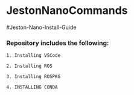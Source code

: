 # JestonNanoCommands
#Jeston-Nano-Install-Guide


### Repository includes the following:

	1. Installing VSCode

	2. Installing ROS 

	3. Installing ROSPKG

	4. INSTALLING CONDA
